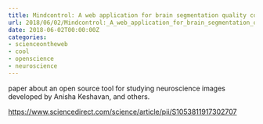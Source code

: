```yaml
---
title: Mindcontrol: A web application for brain segmentation quality control - ScienceDirect
url: 2018/06/02/Mindcontrol:_A_web_application_for_brain_segmentation_quality_control_-_ScienceDirect/
date: 2018-06-02T00:00:00Z
categories:
- scienceontheweb
- cool
- openscience
- neuroscience
---
```

paper about an open source tool for studying neuroscience images developed by Anisha Keshavan, and others. 

<a href=https://www.sciencedirect.com/science/article/pii/S1053811917302707>https://www.sciencedirect.com/science/article/pii/S1053811917302707</a>